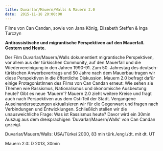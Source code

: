 ```yaml
---
title: Duvarlar/Mauern/Walls & Mauern 2.0
date:  2015-11-18 20:00:00
---
```


Filme von Can Candan, sowie von Jana König, Elisabeth Steffen &amp; Inga Turczyn



<strong>Antirassistische und migrantische Perspektiven auf den Mauerfall. Gestern und Heute.</strong>

Der Film Duvarlar/Mauern/Walls dokumentiert migrantische Perspektiven, vor allem aus der türkischen Community, auf den Mauerfall
und die Wiedervereinigung in den Jahren 1990-91. Zum 50. Jahrestag des deutsch-türkischen Anwerbevertrags und 50 Jahre nach
dem Mauerbau tragen wir diese Perspektiven in die öffentliche Diskussion. Mauern 2.0 befragt dafür einige ProtagonistInnen
des Films von Can Candan erneut: Wie sehen sie Themen wie Rassismus, Nationalismus und ökonomische Ausbeutung heute? Gibt
es neue ‘Mauern’? Mauern 2.0 zieht weitere Kreise und fragt auch nach Perspektiven aus dem Ost-Teil der Stadt. Vergangene
Auseinandersetzungen aktualisieren wir für die Gegenwart und fragen nach Verbindungen und Entwicklungen. Schließlich stellen
wir die unausweichliche Frage: Was ist Rassismus heute? Davor wird ein 30min Auszug aus dem dreisprachigen 'Duvarlar/Mauern/Walls'
von Can Candan gezeigt.


Duvarlar/Mauern/Walls: USA/Türkei 2000, 83 min türk./engl./dt. mit dt. UT

Mauern 2.0: D 2013, 30min

